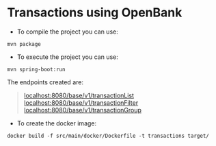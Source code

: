 # Transactions using OpenBank

* To compile the project you can use:

`mvn package`

* To execute the project you can use:

`mvn spring-boot:run`

The endpoints created are:

> [localhost:8080/base/v1/transactionList]()
> [localhost:8080/base/v1/transactionFilter]()
> [localhost:8080/base/v1/transactionGroup]()


* To create the docker image:

`docker build -f src/main/docker/Dockerfile -t transactions target/`